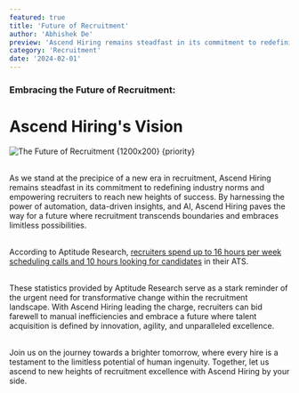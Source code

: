 ```yaml
---
featured: true
title: 'Future of Recruitment'
author: 'Abhishek De'
preview: 'Ascend Hiring remains steadfast in its commitment to redefining industry norms and empowering recruiters to reach new heights'
category: 'Recruitment'
date: '2024-02-01'
---
```


### Embracing the Future of Recruitment:

# Ascend Hiring's Vision

![The Future of Recruitment {1200x200} {priority} ](/images/optimistic-future.jpeg)

\
As we stand at the precipice of a new era in recruitment, Ascend Hiring remains steadfast in its commitment to redefining industry norms and empowering recruiters to reach new heights of success. By harnessing the power of automation, data-driven insights, and AI, Ascend Hiring paves the way for a future where recruitment transcends boundaries and embraces limitless possibilities.

\
According to Aptitude Research, [recruiters spend up to 16 hours per week scheduling calls and 10 hours looking for candidates](https://www.aptituderesearch.com/wp-content/uploads/2021/05/Apt_ExceptionalExperiences_Report-Pt1.pdf) in their ATS.

\
These statistics provided by Aptitude Research serve as a stark reminder of the urgent need for transformative change within the recruitment landscape. With Ascend Hiring leading the charge, recruiters can bid farewell to manual inefficiencies and embrace a future where talent acquisition is defined by innovation, agility, and unparalleled excellence.

\
Join us on the journey towards a brighter tomorrow, where every hire is a testament to the limitless potential of human ingenuity. Together, let us ascend to new heights of recruitment excellence with Ascend Hiring by your side.
